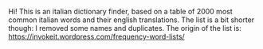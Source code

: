Hi! This is an italian dictionary finder, based on a table of 2000 most common italian words and their english translations. The list is a bit shorter though: I removed some names and duplicates. The origin of the list is: https://invokeit.wordpress.com/frequency-word-lists/

